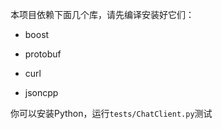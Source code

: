 本项目依赖下面几个库，请先编译安装好它们：

* boost

* protobuf

* curl

* jsoncpp


你可以安装Python，运行`tests/ChatClient.py`测试